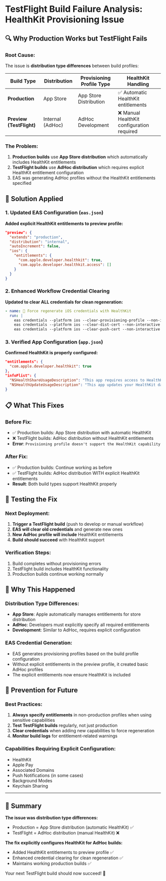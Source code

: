 # TestFlight Build Failure Analysis: HealthKit Provisioning Issue

## 🔍 **Why Production Works but TestFlight Fails**

### **Root Cause:**
The issue is **distribution type differences** between build profiles:

| Build Type | Distribution | Provisioning Profile Type | HealthKit Handling |
|------------|-------------|---------------------------|-------------------|
| **Production** | App Store | App Store Distribution | ✅ Automatic HealthKit entitlements |
| **Preview (TestFlight)** | Internal (AdHoc) | AdHoc Development | ❌ Manual HealthKit configuration required |

### **The Problem:**
1. **Production builds** use **App Store distribution** which automatically includes HealthKit entitlements
2. **TestFlight builds** use **AdHoc distribution** which requires explicit HealthKit entitlement configuration
3. EAS was generating AdHoc profiles without the HealthKit entitlements specified

## 🚀 **Solution Applied**

### 1. **Updated EAS Configuration** (`eas.json`)
**Added explicit HealthKit entitlements to preview profile:**
```json
"preview": {
  "extends": "production",
  "distribution": "internal",
  "autoIncrement": false,
  "ios": {
    "entitlements": {
      "com.apple.developer.healthkit": true,
      "com.apple.developer.healthkit.access": []
    }
  }
}
```

### 2. **Enhanced Workflow Credential Clearing**
**Updated to clear ALL credentials for clean regeneration:**
```yaml
- name: 🔄 Force regenerate iOS credentials with HealthKit
  run: |
    eas credentials --platform ios --clear-provisioning-profile --non-interactive
    eas credentials --platform ios --clear-dist-cert --non-interactive  
    eas credentials --platform ios --clear-push-cert --non-interactive
```

### 3. **Verified App Configuration** (`app.json`)
**Confirmed HealthKit is properly configured:**
```json
"entitlements": {
  "com.apple.developer.healthkit": true
},
"infoPlist": {
  "NSHealthShareUsageDescription": "This app requires access to HealthKit to track your fitness data.",
  "NSHealthUpdateUsageDescription": "This app updates your HealthKit data with workout sessions."
}
```

## 📋 **What This Fixes**

### **Before Fix:**
- ✅ Production builds: App Store distribution with automatic HealthKit
- ❌ TestFlight builds: AdHoc distribution without HealthKit entitlements
- **Error**: `Provisioning profile doesn't support the HealthKit capability`

### **After Fix:**
- ✅ Production builds: Continue working as before
- ✅ TestFlight builds: AdHoc distribution WITH explicit HealthKit entitlements
- **Result**: Both build types support HealthKit properly

## 🧪 **Testing the Fix**

### **Next Deployment:**
1. **Trigger a TestFlight build** (push to develop or manual workflow)
2. **EAS will clear old credentials** and generate new ones
3. **New AdHoc profile will include** HealthKit entitlements
4. **Build should succeed** with HealthKit support

### **Verification Steps:**
1. Build completes without provisioning errors
2. TestFlight build includes HealthKit functionality
3. Production builds continue working normally

## 🎯 **Why This Happened**

### **Distribution Type Differences:**
- **App Store**: Apple automatically manages entitlements for store distribution
- **AdHoc**: Developers must explicitly specify all required entitlements
- **Development**: Similar to AdHoc, requires explicit configuration

### **EAS Credential Generation:**
- EAS generates provisioning profiles based on the build profile configuration
- Without explicit entitlements in the preview profile, it created basic AdHoc profiles
- The explicit entitlements now ensure HealthKit is included

## 🔄 **Prevention for Future**

### **Best Practices:**
1. **Always specify entitlements** in non-production profiles when using sensitive capabilities
2. **Test TestFlight builds** regularly, not just production
3. **Clear credentials** when adding new capabilities to force regeneration
4. **Monitor build logs** for entitlement-related warnings

### **Capabilities Requiring Explicit Configuration:**
- HealthKit
- Apple Pay
- Associated Domains
- Push Notifications (in some cases)
- Background Modes
- Keychain Sharing

---

## 🎉 **Summary**

**The issue was distribution type differences:**
- Production = App Store distribution (automatic HealthKit) ✅
- TestFlight = AdHoc distribution (manual HealthKit) ❌

**The fix explicitly configures HealthKit for AdHoc builds:**
- Added HealthKit entitlements to preview profile ✅
- Enhanced credential clearing for clean regeneration ✅
- Maintains working production builds ✅

Your next TestFlight build should now succeed! 🚀
